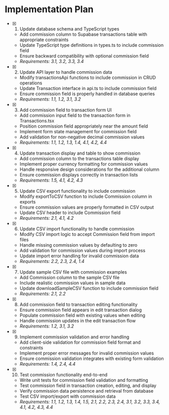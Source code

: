 # Implementation Plan

- [x] 1. Update database schema and TypeScript types
  - Add commission column to Supabase transactions table with appropriate constraints
  - Update TypeScript type definitions in types.ts to include commission field
  - Ensure backward compatibility with optional commission field
  - _Requirements: 3.1, 3.2, 3.3, 3.4_

- [x] 2. Update API layer to handle commission data
  - Modify transactionsApi functions to include commission in CRUD operations
  - Update Transaction interface in api.ts to include commission field
  - Ensure commission field is properly handled in database queries
  - _Requirements: 1.1, 1.2, 3.1, 3.2_

- [x] 3. Add commission field to transaction form UI
  - Add commission input field to the transaction form in Transactions.tsx
  - Position commission field appropriately near the amount field
  - Implement form state management for commission field
  - Add validation for non-negative decimal commission values
  - _Requirements: 1.1, 1.2, 1.3, 1.4, 4.1, 4.2, 4.4_

- [x] 4. Update transaction display and table to show commission
  - Add commission column to the transactions table display
  - Implement proper currency formatting for commission values
  - Handle responsive design considerations for the additional column
  - Ensure commission displays correctly in transaction lists
  - _Requirements: 1.5, 4.1, 4.2, 4.3_

- [x] 5. Update CSV export functionality to include commission
  - Modify exportToCSV function to include Commission column in exports
  - Ensure commission values are properly formatted in CSV output
  - Update CSV header to include Commission field
  - _Requirements: 2.1, 4.1, 4.2_

- [x] 6. Update CSV import functionality to handle commission
  - Modify CSV import logic to accept Commission field from import files
  - Handle missing commission values by defaulting to zero
  - Add validation for commission values during import process
  - Update import error handling for invalid commission data
  - _Requirements: 2.2, 2.3, 2.4, 1.4_

- [x] 7. Update sample CSV file with commission examples
  - Add Commission column to the sample CSV file
  - Include realistic commission values in sample data
  - Update downloadSampleCSV function to include commission field
  - _Requirements: 2.1, 2.2_

- [x] 8. Add commission field to transaction editing functionality
  - Ensure commission field appears in edit transaction dialog
  - Populate commission field with existing values when editing
  - Handle commission updates in the edit transaction flow
  - _Requirements: 1.2, 3.1, 3.2_

- [x] 9. Implement commission validation and error handling
  - Add client-side validation for commission field format and constraints
  - Implement proper error messages for invalid commission values
  - Ensure commission validation integrates with existing form validation
  - _Requirements: 1.4, 2.4, 4.4_

- [x] 10. Test commission functionality end-to-end
  - Write unit tests for commission field validation and formatting
  - Test commission field in transaction creation, editing, and display
  - Verify commission data persistence and retrieval from database
  - Test CSV import/export with commission data
  - _Requirements: 1.1, 1.2, 1.3, 1.4, 1.5, 2.1, 2.2, 2.3, 2.4, 3.1, 3.2, 3.3, 3.4, 4.1, 4.2, 4.3, 4.4_
